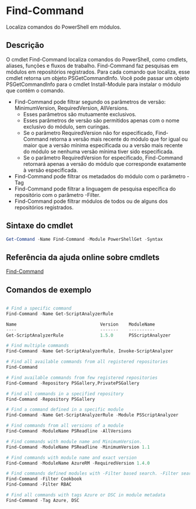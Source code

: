 # Find-Command

Localiza comandos do PowerShell em módulos.

## Descrição
O cmdlet Find-Command localiza comandos do PowerShell, como cmdlets, aliases, funções e fluxos de trabalho. Find-Command faz pesquisas em módulos em repositórios registrados.
Para cada comando que localiza, esse cmdlet retorna um objeto PSGetCommandInfo. Você pode passar um objeto PSGetCommandInfo para o cmdlet Install-Module para instalar o módulo que contém o comando.

- Find-Command pode filtrar segundo os parâmetros de versão: MinimumVersion, RequiredVersion, AllVersions.
  - Esses parâmetros são mutuamente exclusivos.
  - Esses parâmetros de versão são permitidos apenas com o nome exclusivo do módulo, sem curingas.
  - Se o parâmetro RequiredVersion não for especificado, Find-Command retorna a versão mais recente do módulo que for igual ou maior que a versão mínima especificada ou a versão mais recente do módulo se nenhuma versão mínima tiver sido especificada.
  - Se o parâmetro RequiredVersion for especificado, Find-Command retornará apenas a versão do módulo que corresponde exatamente à versão especificada.
- Find-Command pode filtrar os metadados do módulo com o parâmetro -Tag
- Find-Command pode filtrar a linguagem de pesquisa específica do repositório com o parâmetro -Filter.
- Find-Command pode filtrar módulos de todos ou de alguns dos repositórios registrados.

## Sintaxe do cmdlet
```powershell
Get-Command -Name Find-Command -Module PowerShellGet -Syntax
```

## Referência da ajuda online sobre cmdlets

[Find-Command](http://go.microsoft.com/fwlink/?LinkId=733636)

## Comandos de exemplo
```powershell

# Find a specific command
Find-Command -Name Get-ScriptAnalyzerRule

Name                                Version    ModuleName                          Repository
----                                -------    ----------                          ----------
Get-ScriptAnalyzerRule              1.5.0      PSScriptAnalyzer                    PSGallery

# Find multiple commands
Find-Command -Name Get-ScriptAnalyzerRule, Invoke-ScriptAnalyzer

# Find all available commands from all registered repositories
Find-Command

# Find available commands from few registered repositories
Find-Command -Repository PSGallery,PrivatePSGallery

# Find all commands in a specified repository
Find-Command -Repository PSGallery

# Find a command defined in a specific module
Find-Command -Name Get-ScriptAnalyzerRule -Module PSScriptAnalyzer

# Find commands from all versions of a module
Find-Command -ModuleName PSReadline -AllVersions

# Find commands with module name and MinimumVersion.
Find-Command -ModuleName PSReadline -MinimumVersion 1.1

# Find commands with module name and exact version
Find-Command -ModuleName AzureRM -RequiredVersion 1.4.0

# Find commands defined modules with -Filter based search. -Filter searches in description and module names
Find-Command -Filter Cookbook
Find-Command -Filter RBAC

# Find all commands with tags Azure or DSC in module metadata
Find-Command -Tag Azure, DSC

```

<!--HONumber=Aug16_HO3-->


